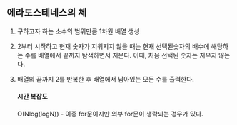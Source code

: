 ## 에라토스테네스의 체
1. 구하고자 하는 소수의 범위만큼 1차원 배열 생성
2. 2부터 시작하고 현재 숫자가 지워지지 않을 때는 현재 선택된숫자의 배수에 해당하는 수를 배열에서
끝까지 탐색하면서 지운다. 이때, 처음 선택된 숫자는 지우지 않는다.
3. 배열의 끝까지 2를 반복한 후 배열에서 남아있는 모든 수를 출력한다.

   #### 시간 복잡도
   O(Nlog(logN)) - 이중 for문이지만 외부 for문이 생략되는 경우가 있다.
